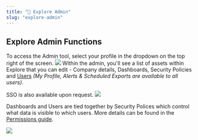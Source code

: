 ```yaml
---
title: "🔐 Explore Admin"
slug: "explore-admin"
---
```

## Explore Admin Functions

To access the Admin tool, select your profile in the dropdown on the top right of the screen.
![](https://images.contentful.com/ve6smfzbifwz/7G00ifkNgP7523QR8WmOxZ/4ebd5453a2899dd50a59fb3b8e400c37/0f526c0-Admin_Access.png)
Within the admin, you'll see a list of assets within Explore that you can edit - Company details, Dashboards, Security Policies and [Users](/adding-users) *(My Profile, Alerts & Scheduled Exports are available to all users)*. 

SSO is also available upon request.
![](https://images.contentful.com/ve6smfzbifwz/1x4IpiQigJMHtTw5U1AYtr/da4f82b119c542c3f4d27810a3e8ec3f/0e06fe8-Admin_Overview.png)

Dashboards and Users are tied together by Security Polices which control what data is visible to which users. More details can be found in the [Permissions guide](/admin-security).

![](https://images.contentful.com/ve6smfzbifwz/7cB5nulcokdCY3GKWNtaPj/de1230a3c6bfa846e8b204ada221af3b/e30478d-Security_Policies.png)